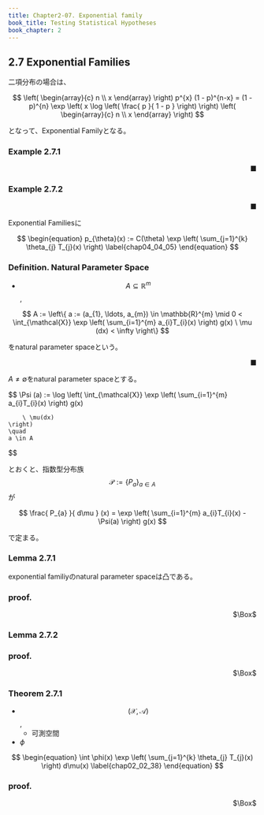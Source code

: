 ```yaml
---
title: Chapter2-07. Exponential family
book_title: Testing Statistical Hypotheses
book_chapter: 2
---
```


## 2.7 Exponential Families

二項分布の場合は、

$$
    \left(
        \begin{array}{c}
            n \\
            x
        \end{array}
    \right)
    p^{x}
    (1 - p)^{n-x}
    =
    (1 - p)^{n}
    \exp
    \left(
        x
        \log
        \left(
            \frac{
                p
            }{
                1 - p
            }
        \right)
    \right)
    \left(
        \begin{array}{c}
            n \\
            x
        \end{array}
    \right)
$$

となって、Exponential Familyとなる。

### Example 2.7.1

<div class="end-of-statement" style="text-align: right">■</div>

### Example 2.7.2

<div class="end-of-statement" style="text-align: right">■</div>

Exponential Familiesに

$$
\begin{equation}
    p_{\theta}(x)
    :=
    C(\theta)
    \exp
    \left(
        \sum_{j=1}^{k}
        \theta_{j}
        T_{j}(x)
    \right)
    \label{chap04_04_05}
\end{equation}
$$

### Definition. Natural Parameter Space
* $$A \subseteq \mathbb{R}^{m}$$,

$$
    A
    :=
    \left\{
        a := (a_{1}, \ldots, a_{m}) \in \mathbb{R}^{m}
        \mid
        0
        <
        \int_{\mathcal{X}}
            \exp
            \left(
                \sum_{i=1}^{m}
                    a_{i}T_{i}(x)
            \right)
            g(x)
        \ \mu (dx)
        <
        \infty
    \right\}
$$

をnatural parameter spaceという。

<div class="end-of-statement" style="text-align: right">■</div>

$A \neq \emptyset$をnatural parameter spaceとする。

$$
    \Psi (a)
    :=
    \log
    \left(
        \int_{\mathcal{X}}
            \exp
            \left(
                \sum_{i=1}^{m}
                    a_{i}T_{i}(x)
            \right)
            g(x)
            
        \ \mu(dx)
    \right)
    \quad
    a \in A
$$

とおくと、指数型分布族$$\mathcal{P}:=\{P_{a}\}_{a \in A}$$が

$$
    \frac{
        P_{a}
    }{
        d\mu
    }
    (x)
    =
    \exp
    \left(
        \sum_{i=1}^{m}
            a_{i}T_{i}(x)
        -
        \Psi(a)
    \right)
    g(x)
$$

で定まる。

### Lemma 2.7.1
exponential familiyのnatural parameter spaceは凸である。


### proof.

<div class="QED" style="text-align: right">$\Box$</div>

### Lemma 2.7.2

### proof.

<div class="QED" style="text-align: right">$\Box$</div>

### Theorem 2.7.1
* $$(\mathcal{X}, \mathcal{A})$$,
    * 可測空間
* $\phi$

$$
\begin{equation}
    \int
        \phi(x)
        \exp
        \left(
            \sum_{j=1}^{k}
                \theta_{j}
                T_{j}(x)
        \right)
    d\mu(x)
    \label{chap02_02_38}
\end{equation}
$$

### proof.

<div class="QED" style="text-align: right">$\Box$</div>
